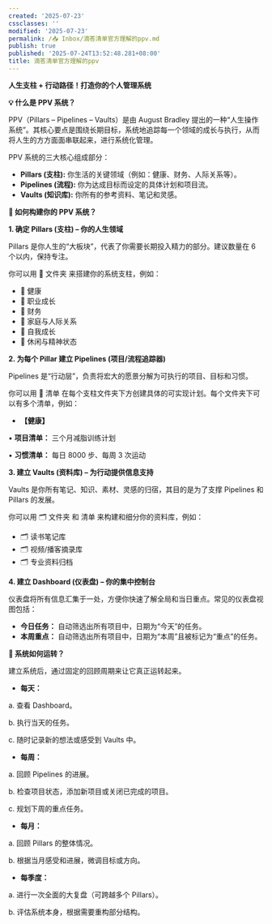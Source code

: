```yaml
---
created: '2025-07-23'
cssclasses: ''
modified: '2025-07-23'
permalink: /📥 Inbox/滴答清单官方理解的ppv.md
publish: true
published: '2025-07-24T13:52:48.281+08:00'
title: 滴答清单官方理解的ppv
---
```

**人生支柱 + 行动路径！打造你的个人管理系统**

**💡 什么是 PPV 系统？**

PPV（Pillars – Pipelines – Vaults）是由 August Bradley 提出的一种“人生操作系统”。其核心要点是围绕长期目标，系统地追踪每一个领域的成长与执行，从而将人生的方方面面串联起来，进行系统化管理。

PPV 系统的三大核心组成部分：

- **Pillars (支柱):** 你生活的关键领域（例如：健康、财务、人际关系等）。
- **Pipelines (流程):** 你为达成目标而设定的具体计划和项目流。
- **Vaults (知识库):** 你所有的参考资料、笔记和灵感。

**🧱 如何构建你的 PPV 系统？**

**1. 确定 Pillars (支柱) – 你的人生领域**

Pillars 是你人生的“大板块”，代表了你需要长期投入精力的部分。建议数量在 6 个以内，保持专注。

你可以用 📁 文件夹 来搭建你的系统支柱，例如：

- 📁 健康
- 📁 职业成长
- 📁 财务
- 📁 家庭与人际关系
- 📁 自我成长
- 📁 休闲与精神状态

**2. 为每个 Pillar 建立 Pipelines (项目/流程追踪器)**

Pipelines 是“行动层”，负责将宏大的愿景分解为可执行的项目、目标和习惯。

你可以用 🧾 清单 在每个支柱文件夹下方创建具体的可实现计划。每个文件夹下可以有多个清单，例如：

- **【健康】**

▪ **项目清单：** 三个月减脂训练计划

▪ **习惯清单：** 每日 8000 步、每周 3 次运动

**3. 建立 Vaults (资料库) – 为行动提供信息支持**

Vaults 是你所有笔记、知识、素材、灵感的归宿，其目的是为了支撑 Pipelines 和 Pillars 的发展。

你可以用 🗂️ 文件夹 和 清单 来构建和细分你的资料库，例如：

- 🗂️ 读书笔记库
- 🗂️ 视频/播客摘录库
- 🗂️ 专业资料归档

**4. 建立 Dashboard (仪表盘) – 你的集中控制台**

仪表盘将所有信息汇集于一处，方便你快速了解全局和当日重点。常见的仪表盘视图包括：

- **今日任务：** 自动筛选出所有项目中，日期为“今天”的任务。
- **本周重点：** 自动筛选出所有项目中，日期为“本周”且被标记为“重点”的任务。

**🔁 系统如何运转？**

建立系统后，通过固定的回顾周期来让它真正运转起来。

- **每天：**

a. 查看 Dashboard。

b. 执行当天的任务。

c. 随时记录新的想法或感受到 Vaults 中。

- **每周：**

a. 回顾 Pipelines 的进展。

b. 检查项目状态，添加新项目或关闭已完成的项目。

c. 规划下周的重点任务。

- **每月：**

a. 回顾 Pillars 的整体情况。

b. 根据当月感受和进展，微调目标或方向。

- **每季度：**

a. 进行一次全面的大复盘（可跨越多个 Pillars）。

b. 评估系统本身，根据需要重构部分结构。
